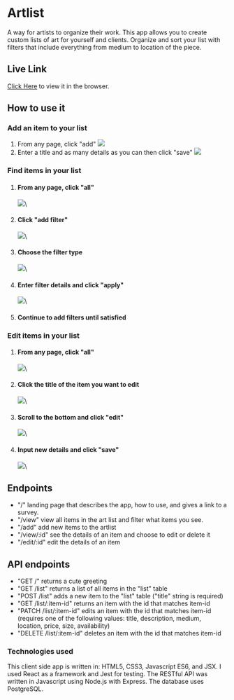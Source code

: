 # Artlist

A way for artists to organize their work.
This app allows you to create custom lists of art for yourself and clients. Organize and sort your list with filters that include everything from medium to location of the piece.

## Live Link

[Click Here](https://artlist-app.now.sh/) to view it in the browser.

## How to use it

### Add an item to your list

1. From any page, click "add" ![](./images/artlist-screenshot-add.jpg)
2. Enter a title and as many details as you can then click "save" ![](./images/artlist-screenshot-input-new.jpg)

### Find items in your list

1. #### From any page, click "all"

   ![](images/artlist-screenshot-all.JPG)\

2. #### Click "add filter"

   ![](images/artlist-screenshot-add-filter.JPG)\

3. #### Choose the filter type

   ![](images/artlist-screenshot-choose-filter.JPG)\

4. #### Enter filter details and click "apply"

   ![](images/artlist-screenshot-input-filter-details.JPG)\

5. #### Continue to add filters until satisfied

### Edit items in your list

1. #### From any page, click "all"

   ![](images/artlist-screenshot-all.JPG)\

2. #### Click the title of the item you want to edit

   ![](images/artlist-screenshot-view-item.JPG)\

3. #### Scroll to the bottom and click "edit"

   ![](images/artlist-screenshot-edit.JPG)\

4. #### Input new details and click "save"

   ![](images/artlist-screenshot-input-edits.JPG)\

## Endpoints

- "/" landing page that describes the app, how to use, and gives a link to a survey.
- "/view" view all items in the art list and filter what items you see.
- "/add" add new items to the artlist
- "/view/:id" see the details of an item and choose to edit or delete it
- "/edit/:id" edit the details of an item

## API endpoints

- "GET /" returns a cute greeting
- "GET /list" returns a list of all items in the "list" table
- "POST /list" adds a new item to the "list" table ("title" string is required)
- "GET /list/:item-id" returns an item with the id that matches item-id
- "PATCH /list/:item-id" edits an item with the id that matches item-id (requires one of the following values: title, description, medium, location, price, size, availability)
- "DELETE /list/:item-id" deletes an item with the id that matches item-id

### Technologies used

This client side app is written in: HTML5, CSS3, Javascript ES6, and JSX.
I used React as a framework and Jest for testing.
The RESTful API was written in Javascript using Node.js with Express.
The database uses PostgreSQL.
